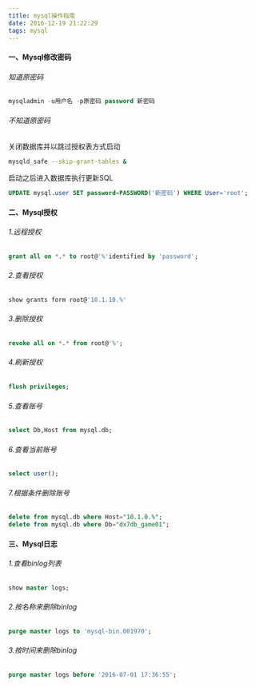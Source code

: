 ```yaml
---
title: mysql操作指南
date: 2016-12-19 21:22:29
tags: mysql
---
```

#### 一、Mysql修改密码
###### 知道原密码
```sql
mysqladmin -u用户名 -p原密码 password 新密码
```
###### 不知道原密码
关闭数据库并以跳过授权表方式启动
```bash
mysqld_safe --skip-grant-tables &
```
启动之后进入数据库执行更新SQL
```sql
UPDATE mysql.user SET password=PASSWORD('新密码') WHERE User='root';
```

#### 二、Mysql授权
###### 1.远程授权
```sql
grant all on *.* to root@'%'identified by 'password';
```
###### 2.查看授权
```sql
show grants form root@'10.1.10.%'
```
###### 3.删除授权
```sql
revoke all on *.* from root@'%'; 
```
###### 4.刷新授权
```sql
flush privileges; 
```
###### 5.查看账号
```sql
select Db,Host from mysql.db; 
```
###### 6.查看当前账号
```sql
select user();
```
###### 7.根据条件删除账号
```sql
delete from mysql.db where Host="10.1.0.%";
delete from mysql.db where Db="dx7db_game01";
```

#### 三、Mysql日志
###### 1.查看binlog列表
```sql
show master logs;
```
###### 2.按名称来删除binlog
```sql
purge master logs to 'mysql-bin.001970';
```
###### 3.按时间来删除binlog
```sql
purge master logs before '2016-07-01 17:36:55';
```